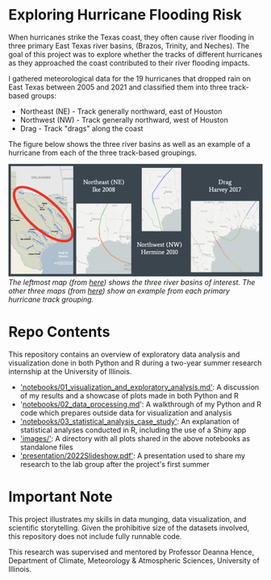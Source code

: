 # Exploring Hurricane Flooding Risk

When hurricanes strike the Texas coast, they often cause river flooding in three primary East Texas river basins, (Brazos, Trinity, and Neches). The goal of this project was to explore whether the tracks of different hurricanes as they approached the coast contributed to their river flooding impacts. 

I gathered meteorological data for the 19 hurricanes that dropped rain on East Texas between 2005 and 2021 and classified them into three track-based groups:

* Northeast (NE) - Track generally northward, east of Houston
* Northwest (NW) - Track generally northward, west of Houston
* Drag - Track "drags" along the coast

The figure below shows the three river basins as well as an example of a hurricane from each of the three track-based groupings.

![Introduction Diagram](images/intro.png)
*The leftmost map (from [here](https://ourkeytexture.wordpress.com/2013/10/30/program-revisited/)) shows the three river basins of interest. The other three maps (from [here](https://coast.noaa.gov/hurricanes/#map=4.33/31.38/-100.08&search=eyJzZWFyY2hTdHJpbmciOiJUZXhhcywgVVNBIiwic2VhcmNoVHlwZSI6Imdlb2NvZGVkIiwib3NtSUQiOiIxMTQ2OTAiLCJjYXRlZ29yaWVzIjpbIkg1IiwiSDQiLCJIMyIsIkgyIiwiSDEiLCJUUyIsIlREIiwiRVQiXSwieWVhcnMiOltdLCJtb250aHMiOltdLCJlbnNvIjpbXSwicHJlc3N1cmUiOnsicmFuZ2UiOlswLDEwMzBdLCJpbmNsdWRlVW5rbm93blByZXNzdXJlIjp0cnVlfSwiYnVmZmVyIjo2MCwiYnVmZmVyVW5pdCI6WyJOYXV0aWNhbCBNaWxlcyJdLCJzb3J0U2VsZWN0aW9uIjp7InZhbHVlIjoieWVhcnNfbmV3ZXN0IiwibGFiZWwiOiJZZWFyIChOZXdlc3QpIn0sImFwcGx5VG9BT0kiOnRydWUsImlzU3Rvcm1MYWJlbHNWaXNpYmxlIjp0cnVlfQ==)) show an example from each primary hurricane track grouping.*

# Repo Contents

This repository contains an overview of exploratory data analysis and visualization done in both Python and R during a two-year summer research internship at the University of Illinois.

* ['notebooks/01_visualization_and_exploratory_analysis.md'](https://github.com/JordanRSimons/analyzing-hurricane-data/blob/main/notebooks/01_visualization_and_exploratory_analysis.md): A discussion of my results and a showcase of plots made in both Python and R
* '[notebooks/02_data_processing.md](https://github.com/JordanRSimons/analyzing-hurricane-data/blob/main/notebooks/02_data_processing.md)': A walkthrough of my Python and R code which prepares outside data for visualization and analysis
* ['notebooks/03_statistical_analysis_case_study'](https://github.com/JordanRSimons/analyzing-hurricane-data/blob/main/notebooks/03_statistical_analysis_case_study.md): An explanation of statistical analyses conducted in R, including the use of a Shiny app
* ['images/'](https://github.com/JordanRSimons/analyzing-hurricane-data/tree/main/images): A directory with all plots shared in the above notebooks as standalone files
* ['presentation/2022Slideshow.pdf'](https://github.com/JordanRSimons/analyzing-hurricane-data/blob/main/presentation/2022Slideshow.pdf): A presentation used to share my research to the lab group after the project's first summer


# Important Note

This project illustrates my skills in data munging, data visualization, and scientific storytelling. Given the prohibitive size of the datasets involved, this repository does not include fully runnable code.

This research was supervised and mentored by Professor Deanna Hence, Department of Climate, Meteorology & Atmospheric Sciences, University of Illinois.


